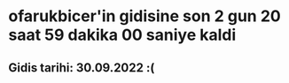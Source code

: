 # ofarukbicer'in gidisine son 2 gun 20 saat 59 dakika 00 saniye kaldi

## Gidis tarihi: 30.09.2022 :(